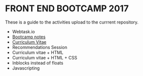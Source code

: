 # FRONT END BOOTCAMP 2017

These is a guide to the activities upload to the currrent repository.



- Webtask.io
- [Bootcamp notes](Bootcamp_notes.md)                            
- [Curriculum Vitae](Curriculum_vitae.md)                     
- Recommendations Session                 
- Curriculum vitae + HTML                 
- Curriculum vitae + HTML + CSS        
- Inblocks instead of floats
- Javascripting
